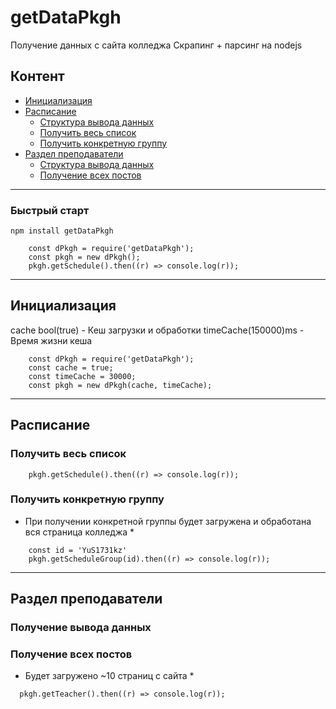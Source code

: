 # getDataPkgh
Получение данных с сайта колледжа
Скрапинг + парсинг на nodejs
## Контент
+ [Инициализация](#Инициализация)
+ [Расписание](#Расписание)
  + [Структура вывода данных](#Структура-вывода-данных)
  + [Получить весь список](#Получить-весь-список)
  + [Получить конкретную группу](#Получить-конкретную-группу)
+ [Раздел преподаватели](#Раздел-преподаватели)
  + [Структура вывода данных](#Структура-вывода-данных)
  + [Получение всех постов](#Получение-всех-постов)

---
### Быстрый старт
```
npm install getDataPkgh
```
``` node
    const dPkgh = require('getDataPkgh');
    const pkgh = new dPkgh();
    pkgh.getSchedule().then((r) => console.log(r));
```
---
## Инициализация
cache bool(true) - Кеш загрузки и обработки
timeCache(150000)ms - Время жизни кеша
``` node
    const dPkgh = require('getDataPkgh');
    const cache = true;
    const timeCache = 30000;
    const pkgh = new dPkgh(cache, timeCache);
```
---

## Расписание
### Получить весь список
``` node
    pkgh.getSchedule().then((r) => console.log(r));
```
### Получить конкретную группу
* При получении конкретной группы будет загружена и обработана вся страница колледжа *
``` node
    const id = 'YuS1731kz'
    pkgh.getScheduleGroup(id).then((r) => console.log(r));
```

---
## Раздел преподаватели 

### Получение вывода данных
### Получение всех постов
* Будет загружено ~10 страниц с сайта *
```
  pkgh.getTeacher().then((r) => console.log(r));
```
